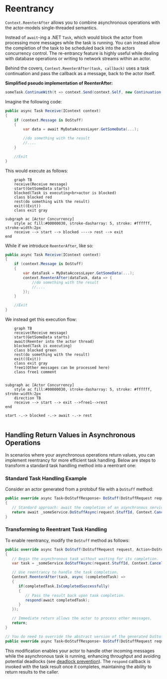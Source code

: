 # Reentrancy

`Context.ReenterAfter` allows you to combine asynchronous operations with the actor-models single-threaded semantics.

Instead of `await`-ing a .NET `Task`, which would block the actor from processing more messages while the task is running.
You can instead allow the completion of the task to be scheduled back into the actors concurrency control. The re-entrancy feature is highly useful while dealing with database operations or writing to network streams within an actor.

Behind the covers, `Context.ReenterAfter(task, callback)` uses a task continuation and pass the callback as a message, back to the actor itself.

**Simplified pseudo implementation of ReenterAfter:**

```csharp
someTask.ContinueWith(t => context.Send(context.Self, new Continuation(callback, someTask)))
```

Imagine the following code:

```csharp
public async Task Receive(IContext context)
{
    if (context.Message is DoStuff)
    {
        var data = await MyDataAccessLayer.GetSomeData(...);

        //do something with the result
        //....
    }

    //Exit
}

```

This would execute as follows:

```mermaid
    graph TB
    receive(Receive message)
    start(GetSomeData starts)
    blocked(Task is executing<br>actor is blocked)
    class blocked red
    rest(do something with the result)
    exit((Exit))
    class exit gray

subgraph ac [Actor Concurrency]
    style ac fill:#00000030, stroke-dasharray: 5, stroke: #ffffff, stroke-width:2px
    receive --> start --> blocked ----> rest --> exit
end

```

While if we introduce `ReenterAfter`, like so:

```csharp
public async Task Receive(IContext context)
{
    if (context.Message is DoStuff)
    {
        var dataTask = MyDataAccessLayer.GetSomeData(...);
        context.ReenterAfter(dataTask, data => {
            //do something with the result
            //....
        });
    }

    //Exit
}

```

We instead get this execution flow:

```mermaid
    graph TB
    receive(Receive message)
    start(GetSomeData starts)
    await(Reenter into the actor thread)
    blocked(Task is executing)
    class blocked green
    rest(do something with the result)
    exit((Exit))
    class exit gray
    free1(Other messages can be processed here)
    class free1 comment


subgraph ac [Actor Concurrency]
    style ac fill:#00000030, stroke-dasharray: 5, stroke: #ffffff, stroke-width:2px
    direction TB
    receive --> start --> exit -->free1-->rest
end

start -.-> blocked -.-> await -.-> rest


```

## Handling Return Values in Asynchronous Operations

In scenarios where your asynchronous operations return values, you can implement reentrancy for more efficient task handling. Below are steps to transform a standard task handling method into a reentrant one:

### Standard Task Handling Example
Consider an actor generated from a protobuf file with a `DoStuff` method:

```csharp
public override async Task<DoStuffResponse> DoStuff(DoStuffRequest request)
{
   // Standard approach: await the completion of an asynchronous service task.
   return await _someService.DoStuffAsync(request.StuffId, Context.CancellationToken);
}
```

### Transforming to Reentrant Task Handling
To enable reentrancy, modify the `DoStuff` method as follows:

```csharp
public override async Task DoStuff(DoStuffRequest request, Action<DoStuffResponse> respond, Action<string> onError)
{
   // Begin the asynchronous task without waiting for its completion.
   var task = _someService.DoStuffAsync(request.StuffId, Context.CancellationToken);

   // Use reentrancy to handle the task completion.
   Context.ReenterAfter(task, async (completedTask) => 
   {
      if(completedTask.IsCompletedSuccessfully) 
      {
         // Pass the result back upon task completion.
         respond(await completedTask);
      }
   });

   // Immediate return allows the actor to process other messages.
   return;
}

// You do need to override the abstract version of the generated DoStuff method to appease the compiler, but it won't be invoked.
public override async Task<DoStuffResponse> DoStuff(DoStuffRequest request) => Task.FromResult(new DoStuffResponse());
```

This modification enables your actor to handle other incoming messages while the asynchronous task is running, enhancing throughput and avoiding potential deadlocks (see [deadlock prevention](./deadlocks)). The `respond` callback is invoked with the task result once it completes, maintaining the ability to return results to the caller.
